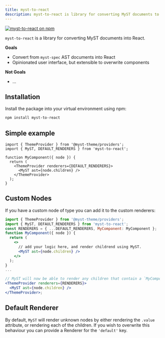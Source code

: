 ```yaml
---
title: myst-to-react
description: myst-to-react is library for converting MyST documents to React.
---
```


[![myst-to-react on npm](https://img.shields.io/npm/v/myst-to-react.svg)](https://www.npmjs.com/package/myst-to-react)

`myst-to-react` is a library for converting MyST documents into React.

**Goals**

- Convert from `myst-spec` AST documents into React
- Opinionated user interface, but extensible to overwrite components

**Not Goals**

- ...

## Installation

Install the package into your virtual environment using npm:

```bash
npm install myst-to-react
```

## Simple example

```tsx
import { ThemeProvider } from '@myst-theme/providers';
import { MyST, DEFAULT_RENDERERS } from 'myst-to-react';

function MyComponent({ node }) {
  return (
    <ThemeProvider renderers={DEFAULT_RENDERERS}>
      <MyST ast={node.children} />
    </ThemeProvider>
  );
}
```

## Custom Nodes

If you have a custom node of type you can add it to the custom renderers:

```jsx
import { ThemeProvider } from '@myst-theme/providers';
import { MyST, DEFAULT_RENDERERS } from 'myst-to-react';
const RENDERERS = { ...DEFAULT_RENDERERS, MyComponent: MyComponent };
function MyComponent({ node }) {
  return (
    <>
      // add your logic here, and render childrend using MyST.
      <MyST ast={node.children} />
    </>
  );
}
...

// MyST will now be able to render any children that contain a `MyComponent` node.
<ThemeProvider renderers={RENDERERS}>
  <MyST ast={node.children} />
</ThemeProvider>;
```

## Default Renderer

By default, `MyST` will render unknown nodes by either rendering the `.value`
attribute, or rendering each of the children. If you wish to overwrite this
behaviour you can provide a Renderer for the `'default'` key.
